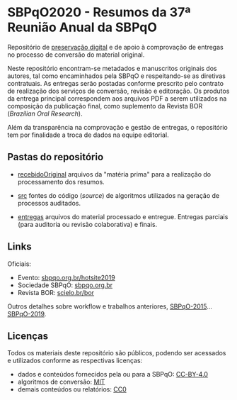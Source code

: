# SBPqO2020 - Resumos da 37ª Reunião Anual da SBPqO

Repositório de [preservação digital](https://en.wikipedia.org/wiki/Digital_preservation) e de apoio à comprovação de entregas no processo de conversão do material original.

Neste repositório encontram-se metadados e manuscritos originais dos autores, tal como encaminhados pela SBPqO e respeitando-se as diretivas contratuais. As entregas serão postadas conforme prescrito pelo contrato de realização dos serviços de conversão, revisão e editoração. Os produtos da entrega principal correspondem aos arquivos PDF a serem utilizados na composição da publicação final, como suplemento da Revista BOR (*Brazilian Oral Research*).

Além da transparência na comprovação e gestão de entregas, o repositório tem por finalidade a troca de dados na equipe editorial.

## Pastas do repositório

* [recebidoOriginal](recebidoOriginal) arquivos da "matéria prima" para a realização do processamento dos resumos.

* [src](src) fontes do código (*source*) de algoritmos utilizados na geração de processos auditados.

* [entregas](entregas) arquivos do material processado e entregue. Entregas parciais (para auditoria ou revisão colaborativa) e finais. <!--As entregas foram divididas em etapas, cada uma delas com respectivos arquivos agrupados em uma única pasta, [etapa01](entregas/etapa01), [etapa02](entregas/etapa02), etc. Cada uma destas pastas tem seu arquivo `README.md` (ex. [etapa01/README.md](entregas/etapa01/README.md)) descrevendo seu conteúdo e procedimentos utilizados.-->

## Links

Oficiais:
* Evento: [sbpqo.org.br/hotsite2019](https://www.sbpqo.org.br/hotsite2020/)
* Sociedade SBPqO: [sbpqo.org.br](https://www.sbpqo.org.br)
* Revista BOR: [scielo.br/bor](http://www.scielo.br/bor)

Outros detalhes sobre workflow e trabalhos anteriores, [SBPqO-2015](https://github.com/ppKrauss/SBPqO-2015)...  [SBPqO-2019](https://github.com/ppKrauss/SBPqO-2019).

## Licenças
Todos os materiais deste repositório são públicos, podendo ser acessados e utilizados conforme as respectivas licenças:
* dados e conteúdos fornecidos pela ou para a SBPqO: [CC-BY-4.0](https://creativecommons.org/licenses/by/4.0/)
* algoritmos de conversão: [MIT](https://spdx.org/licenses/MIT.html)
* demais conteúdos ou relatórios: [CC0](https://creativecommons.org/publicdomain/zero/1.0/)
